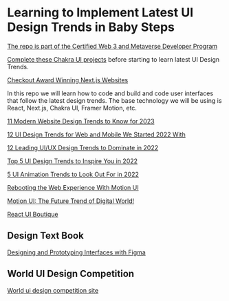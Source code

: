 # Learning to Implement Latest UI Design Trends in Baby Steps

[The repo is part of the Certified Web 3 and Metaverse Developer Program](https://www.panaverse.co/)

[Complete these Chakra UI projects](https://github.com/panacloud-modern-global-apps/chakra-nextjs-projects/) before starting to learn latest UI Design Trends.

[Checkout Award Winning Next.js Websites](https://www.awwwards.com/websites/next-js/)

In this repo we will learn how to code and build and code user interfaces that follow the latest design trends. The base technology we will be using is React, Next.js, Chakra UI, Framer Motion, etc. 

[11 Modern Website Design Trends to Know for 2023](https://www.leadpages.com/blog/website-design-trends/)

[12 UI Design Trends for Web and Mobile We Started 2022 With](https://design4users.com/hot-ui-design-trends/)

[12 Leading UI/UX Design Trends to Dominate in 2022](https://fireart.studio/blog/10-leading-ui-ux-design-trends-to-dominate-in-2021/)

[Top 5 UI Design Trends to Inspire You in 2022](https://www.confetti.design/blog/top-5-ui-design-trends-to-inspire-you-in-2022)

[5 UI Animation Trends to Look Out For in 2022](https://careerfoundry.com/en/blog/ui-design/ui-animation-trends/)

[Rebooting the Web Experience With Motion UI](https://mediatemple.net/blog/design-creative/rebooting-the-web-experience-with-motion-ui/)

[Motion UI: The Future Trend of Digital World!](https://www.elsner.com/motion-ui-the-future-trend-of-digital-world/)

[React UI Boutique](https://reactui.boutique/)

## Design Text Book

[Designing and Prototyping Interfaces with Figma](https://www.packtpub.com/product/designing-and-prototyping-interfaces-with-figma/9781800564183)

## World UI Design Competition 

[World ui design competition site](https://www.awwwards.com)

